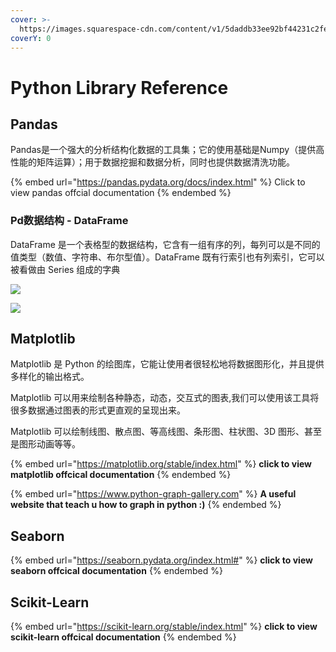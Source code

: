 ```yaml
---
cover: >-
  https://images.squarespace-cdn.com/content/v1/5daddb33ee92bf44231c2fef/1593634997762-75P05A5AKO859N5G9OMU/medical-algorithms.gif
coverY: 0
---
```


# Python Library Reference

## Pandas

Pandas是一个强大的分析结构化数据的工具集；它的使用基础是Numpy（提供高性能的矩阵运算）；用于数据挖掘和数据分析，同时也提供数据清洗功能。

{% embed url="https://pandas.pydata.org/docs/index.html" %}
Click to view pandas offcial documentation
{% endembed %}

### Pd数据结构 - DataFrame

DataFrame 是一个表格型的数据结构，它含有一组有序的列，每列可以是不同的值类型（数值、字符串、布尔型值）。DataFrame 既有行索引也有列索引，它可以被看做由 Series 组成的字典

![](https://www.runoob.com/wp-content/uploads/2021/04/pandas-DataStructure.png)

![](https://www.runoob.com/wp-content/uploads/2021/04/df-dp.png)



## **Matplotlib**

Matplotlib 是 Python 的绘图库，它能让使用者很轻松地将数据图形化，并且提供多样化的输出格式。

Matplotlib 可以用来绘制各种静态，动态，交互式的图表,我们可以使用该工具将很多数据通过图表的形式更直观的呈现出来。

Matplotlib 可以绘制线图、散点图、等高线图、条形图、柱状图、3D 图形、甚至是图形动画等等。

{% embed url="https://matplotlib.org/stable/index.html" %}
**click to view matplotlib offcical documentation**
{% endembed %}

{% embed url="https://www.python-graph-gallery.com" %}
**A useful website that teach u how to graph in python :)**
{% endembed %}

## **S**eaborn

{% embed url="https://seaborn.pydata.org/index.html#" %}
**click to view seaborn offcical documentation**
{% endembed %}

## **Scikit-Learn**

{% embed url="https://scikit-learn.org/stable/index.html" %}
**click to view scikit-learn offcical documentation**
{% endembed %}

##
